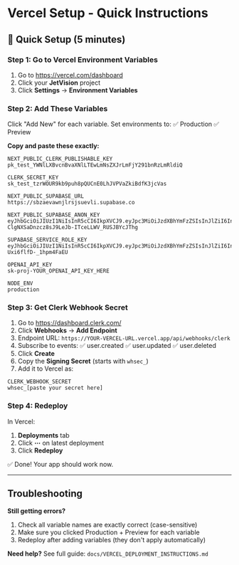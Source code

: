 # Vercel Setup - Quick Instructions

## 🚀 Quick Setup (5 minutes)

### Step 1: Go to Vercel Environment Variables

1. Go to https://vercel.com/dashboard
2. Click your **JetVision** project
3. Click **Settings** → **Environment Variables**

### Step 2: Add These Variables

Click "Add New" for each variable. Set environments to: ✅ Production ✅ Preview

**Copy and paste these exactly:**

```
NEXT_PUBLIC_CLERK_PUBLISHABLE_KEY
pk_test_YWNlLXBvcnBvaXNlLTEwLmNsZXJrLmFjY291bnRzLmRldiQ

CLERK_SECRET_KEY
sk_test_tzrWOUR9kb9puh8pQUCnE0LhJVPVaZkiBdfK3jcVas

NEXT_PUBLIC_SUPABASE_URL
https://sbzaevawnjlrsjsuevli.supabase.co

NEXT_PUBLIC_SUPABASE_ANON_KEY
eyJhbGciOiJIUzI1NiIsInR5cCI6IkpXVCJ9.eyJpc3MiOiJzdXBhYmFzZSIsInJlZiI6InNiemFldmF3bmpscnNqc3VldmxpIiwicm9sZSI6ImFub24iLCJpYXQiOjE3NjA5MjcxMDIsImV4cCI6MjA3NjUwMzEwMn0.r-ClgNXSaDnzcz8sJ9LeJb-ITceLLWV_RUSJBYcJThg

SUPABASE_SERVICE_ROLE_KEY
eyJhbGciOiJIUzI1NiIsInR5cCI6IkpXVCJ9.eyJpc3MiOiJzdXBhYmFzZSIsInJlZiI6InNiemFldmF3bmpscnNqc3VldmxpIiwicm9sZSI6InNlcnZpY2Vfcm9sZSIsImlhdCI6MTc2MDkyNzEwMiwiZXhwIjoyMDc2NTAzMTAyfQ.R2TtahKp42sk11OqwB_DSn6-Uxi6flfD-_1hpm4FaEU

OPENAI_API_KEY
sk-proj-YOUR_OPENAI_API_KEY_HERE

NODE_ENV
production
```

### Step 3: Get Clerk Webhook Secret

1. Go to https://dashboard.clerk.com/
2. Click **Webhooks** → **Add Endpoint**
3. Endpoint URL: `https://YOUR-VERCEL-URL.vercel.app/api/webhooks/clerk`
4. Subscribe to events: ✅ user.created ✅ user.updated ✅ user.deleted
5. Click **Create**
6. Copy the **Signing Secret** (starts with `whsec_`)
7. Add it to Vercel as:

```
CLERK_WEBHOOK_SECRET
whsec_[paste your secret here]
```

### Step 4: Redeploy

In Vercel:
1. **Deployments** tab
2. Click **⋯** on latest deployment
3. Click **Redeploy**

✅ Done! Your app should work now.

---

## Troubleshooting

**Still getting errors?**
1. Check all variable names are exactly correct (case-sensitive)
2. Make sure you clicked Production + Preview for each variable
3. Redeploy after adding variables (they don't apply automatically)

**Need help?** See full guide: `docs/VERCEL_DEPLOYMENT_INSTRUCTIONS.md`
